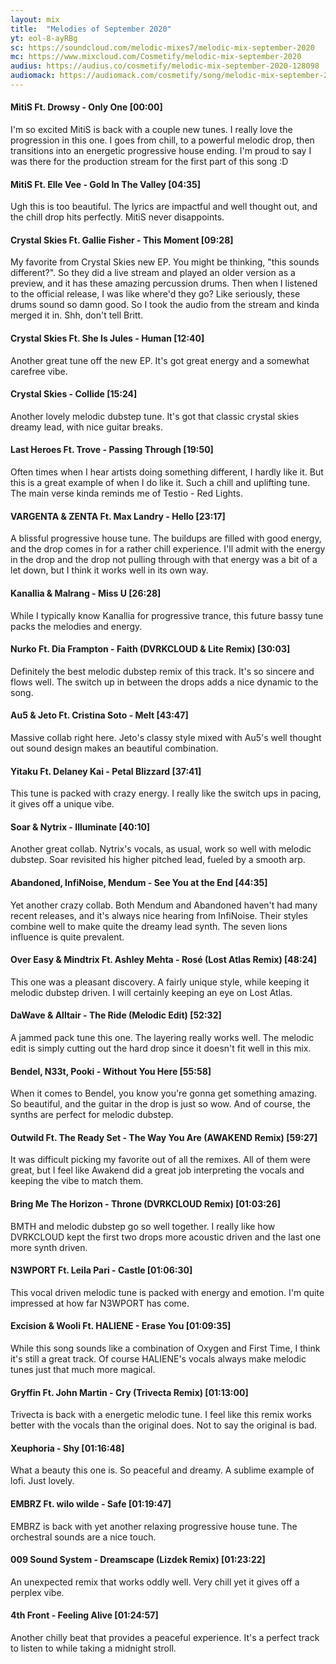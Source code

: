 ```yaml
---
layout: mix
title:  "Melodies of September 2020"
yt: eol-8-ayRBg 
sc: https://soundcloud.com/melodic-mixes7/melodic-mix-september-2020
mc: https://www.mixcloud.com/Cosmetify/melodic-mix-september-2020
audius: https://audius.co/cosmetify/melodic-mix-september-2020-128098
audiomack: https://audiomack.com/cosmetify/song/melodic-mix-september-2020
---
```


#### MitiS Ft. Drowsy - Only One [00:00]
I'm so excited MitiS is back with a couple new tunes. I really love the progression in this one. I goes from chill, to a powerful melodic drop, then transitions into an energetic progressive house ending. I'm proud to say I was there for the production stream for the first part of this song :D

#### MitiS Ft. Elle Vee - Gold In The Valley [04:35]
Ugh this is too beautiful. The lyrics are impactful and well thought out, and the chill drop hits perfectly. MitiS never disappoints.

#### Crystal Skies Ft. Gallie Fisher - This Moment [09:28]
My favorite from Crystal Skies new EP. You might be thinking, "this sounds different?". So they did a live stream and played an older version as a preview, and it has these amazing percussion drums. Then when I listened to the official release, I was like where'd they go? Like seriously, these drums sound so damn good. So I took the audio from the stream and kinda merged it in. Shh, don't tell Britt.

#### Crystal Skies Ft. She Is Jules - Human [12:40]
Another great tune off the new EP. It's got great energy and a somewhat carefree vibe.

#### Crystal Skies - Collide [15:24]
Another lovely melodic dubstep tune. It's got that classic crystal skies dreamy lead, with nice guitar breaks.

#### Last Heroes Ft. Trove - Passing Through [19:50]
Often times when I hear artists doing something different, I hardly like it. But this is a great example of when I do like it. Such a chill and uplifting tune. The main verse kinda reminds me of Testio - Red Lights.

#### VARGENTA & ZENTA Ft. Max Landry - Hello [23:17]
A blissful progressive house tune. The buildups are filled with good energy, and the drop comes in for a rather chill experience. I'll admit with the energy in the drop and the drop not pulling through with that energy was a bit of a let down, but I think it works well in its own way.

#### Kanallia & Malrang - Miss U [26:28]
While I typically know Kanallia for progressive trance, this future bassy tune packs the melodies and energy.

#### Nurko Ft. Dia Frampton - Faith (DVRKCLOUD & Lite Remix) [30:03]
Definitely the best melodic dubstep remix of this track. It's so sincere and flows well. The switch up in between the drops adds a nice dynamic to the song.

#### Au5 & Jeto Ft. Cristina Soto - Melt [43:47]
Massive collab right here. Jeto's classy style mixed with Au5's well thought out sound design makes an beautiful combination.

#### Yitaku Ft. Delaney Kai - Petal Blizzard [37:41]
This tune is packed with crazy energy. I really like the switch ups in pacing, it gives off a unique vibe.

#### Soar & Nytrix - Illuminate [40:10]
Another great collab. Nytrix's vocals, as usual, work so well with melodic dubstep. Soar revisited his higher pitched lead, fueled by a smooth arp.

#### Abandoned, InfiNoise, Mendum - See You at the End [44:35]
Yet another crazy collab. Both Mendum and Abandoned haven't had many recent releases, and it's always nice hearing from InfiNoise. Their styles combine well to make quite the dreamy lead synth. The seven lions influence is quite prevalent.

#### Over Easy & Mindtrix Ft. Ashley Mehta - Rosé (Lost Atlas Remix) [48:24]
This one was a pleasant discovery. A fairly unique style, while keeping it melodic dubstep driven. I will certainly keeping an eye on Lost Atlas.

#### DaWave & Alltair - The Ride (Melodic Edit) [52:32]
A jammed pack tune this one. The layering really works well. The melodic edit is simply cutting out the hard drop since it doesn't fit well in this mix.

#### Bendel, N33t, Pooki - Without You Here [55:58]
When it comes to Bendel, you know you're gonna get something amazing. So beautiful, and the guitar in the drop is just so wow. And of course, the synths are perfect for melodic dubstep.

#### Outwild Ft. The Ready Set - The Way You Are (AWAKEND Remix) [59:27]
It was difficult picking my favorite out of all the remixes. All of them were great, but I feel like Awakend did a great job interpreting the vocals and keeping the vibe to match them.

#### Bring Me The Horizon - Throne (DVRKCLOUD Remix) [01:03:26]
BMTH and melodic dubstep go so well together. I really like how DVRKCLOUD kept the first two drops more acoustic driven and the last one more synth driven.

#### N3WPORT Ft. Leila Pari - Castle [01:06:30]
This vocal driven melodic tune is packed with energy and emotion. I'm quite impressed at how far N3WPORT has come.

#### Excision & Wooli Ft. HALIENE - Erase You [01:09:35]
While this song sounds like a combination of Oxygen and First Time, I think it's still a great track. Of course HALIENE's vocals always make melodic tunes just that much more magical.

#### Gryffin Ft. John Martin - Cry (Trivecta Remix) [01:13:00]
Trivecta is back with a energetic melodic tune. I feel like this remix works better with the vocals than the original does. Not to say the original is bad.

#### Xeuphoria - Shy [01:16:48]
What a beauty this one is. So peaceful and dreamy. A sublime example of lofi. Just lovely.

#### EMBRZ Ft. wilo wilde - Safe [01:19:47]
EMBRZ is back with yet another relaxing progressive house tune. The orchestral sounds are a nice touch.

#### 009 Sound System - Dreamscape (Lizdek Remix) [01:23:22]
An unexpected remix that works oddly well. Very chill yet it gives off a perplex vibe.

#### 4th Front - Feeling Alive [01:24:57]
Another chilly beat that provides a peaceful experience. It's a perfect track to listen to while taking a midnight stroll.